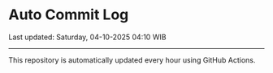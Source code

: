 # Auto Commit Log

Last updated: Saturday, 04-10-2025 04:10 WIB

---

This repository is automatically updated every hour using GitHub Actions.

